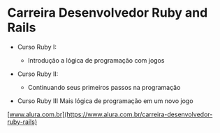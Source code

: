 # Carreira Desenvolvedor Ruby and Rails

- Curso Ruby I: 
    - Introdução a lógica de programação com jogos
    
- Curso Ruby II:
    - Continuando seus primeiros passos na programação

- Curso Ruby III
    Mais lógica de programação em um novo jogo

[www.alura.com.br](https://www.alura.com.br/carreira-desenvolvedor-ruby-rails)
